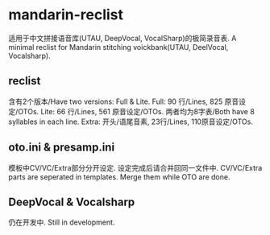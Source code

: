 # mandarin-reclist

适用于中文拼接语音库(UTAU, DeepVocal, VocalSharp)的极简录音表. 
A minimal reclist for Mandarin stitching voickbank(UTAU, DeelVocal, Vocalsharp).

## reclist

含有2个版本/Have two versions: Full & Lite.
Full: 90 行/Lines, 825 原音设定/OTOs.
Lite: 66 行/Lines, 561 原音设定/OTOs.
两者均为8字表/Both have 8 syllables in each line. 
Extra: 开头/语尾音素, 23行/Lines, 110原音设定/OTOs.

## oto.ini & presamp.ini

模板中CV/VC/Extra部分分开设定. 设定完成后请合并回同一文件中. 
CV/VC/Extra parts are seperated in templates. Merge them while OTO are done.

## DeepVocal & Vocalsharp

仍在开发中. Still in development.
